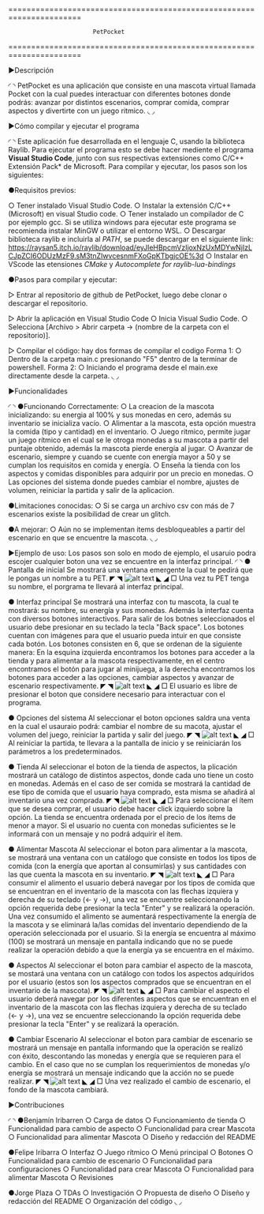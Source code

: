 ======================================================================

                            PetPocket

======================================================================

▶Descripción

◜                                                                                                         ◝
 PetPocket es una  aplicación que consiste en una mascota virtual llamada Pocket con la cual puedes interactuar con diferentes botones 
 donde podrás: avanzar por distintos escenarios, comprar comida, comprar aspectos y divertirte con un juego ritmico. 
◟                                                                                                         ◞

▶Cómo compilar y ejecutar el programa

◜                                                                                                                       ◝
 Este aplicación fue desarrollada en el lenguaje C, usando la biblioteca Raylib. Para ejecutar el programa esto se debe hacer mediente el  programa **Visual Studio Code**, junto con sus respectivas extensiones como C/C++ Extensión Pack* de Microsoft. Para compilar y ejecutar, los pasos son los siguientes:

 ●Requisitos previos:
  
  ○ Tener instalado Visual Studio Code.
  ○ Instalar la extensión C/C++ (Microsoft) en visual Studio code.
  ○ Tener instalado un compilador de C por ejemplo gcc.
    Si se utiliza windows para ejecutar este programa
    se recomienda instalar MinGW o utilizar el entorno WSL.
  ○ Descargar biblioteca raylib e incluirla al *PATH*, se puede descargar en el siguiente link: https://raysan5.itch.io/raylib/download/eyJleHBpcmVzIjoxNzUxMDYwNjIzLCJpZCI6ODUzMzF9.sM3tnZIwvcesnmFXoGpKTbgjcOE%3d
  ○ Instalar en VScode las etensiones *CMake* y *Autocomplete for raylib-lua-bindings*

 ●Pasos para compilar y ejecutar:

  ▷ Entrar al repositorio de github de PetPocket, luego debe clonar o descargar el repositorio.

  ▷ Abrir la aplicación en Visual Studio Code
   ○ Inicia Visual Sudio Code.
   ○ Selecciona [Archivo > Abrir carpeta -> (nombre de la carpeta con el repositorio)].

  ▷ Compilar el código: hay dos formas de compilar el codigo
    Forma 1:
    ○ Dentro de la carpeta main.c presionando "F5" dentro de la terminar de powershell.
    Forma 2:
    ○ Iniciando el programa desde el main.exe directamente desde la carpeta.
◟                                                                                                                       ◞

▶Funcionalidades

◜                                                                                                                                ◝
 ●Funcionando Correctamente:
  ○ La creacion de la mascota inicializando: su energia al 100% y sus monedas en cero, además su inventario se inicializa vacío.
  ○ Alimentar a la mascota, esta opción muestra la comida (tipo y cantidad) en el inventario.
  ○ Juego ritmico, permite jugar un juego rítmico en el cual se le otroga monedas a su mascota a partir del puntaje obtenido, además la mascota pierde energía al jugar.
  ○ Avanzar de escenario, siempre y cuando se cuente con energía mayor a 50 y se cumplan los requisitos en comida y energía.
  ○ Enseña la tienda con los aspectos y comidas disponibles para adquirir por un precio en monedas.
  ○ Las opciones del sistema donde puedes cambiar el nombre, ajustes de volumen, reiniciar la partida y salir de la aplicacion.

 ●Limitaciones conocidas:
  ○ Si se carga un archivo csv con más de 7 escenarios existe la posibilidad de crear un glitch.
 
 ●A mejorar:
  ○ Aún no se implementan items desbloqueables a partir del escenario en que se encuentre la mascota.
◟                                                                                                                                ◞

▶Ejemplo de uso:
Los pasos son solo en modo de ejemplo, el usaruio podra escojer cualquier boton una vez se encuentre en la interfaz principal.
◜                                                                                                                                       ◝
 ● Pantalla de inicial
 Se mostrará una ventana emergente la cual te pedirá que le pongas un nombre a tu PET.
 ◤                                                             ◥
  ![alt text](<readme/Pantalla inicial.PNG>)
 ◣                                                             ◢
 □ Una vez tu PET tenga su nombre, el porgrama te llevará al interfaz principal.

 ● Interfaz principal
 Se mostrará una interfaz con tu mascota, la cual te mostrará: su nombre, su energía y sus monedas. Además la interfaz cuenta con diversos botones interactivos. Para salir de los botnes seleccionados el usuario debe presionar en su teclado la tecla "Back space". Los botones cuentan con imágenes para que el usuario pueda intuir en que consiste cada botón. Los botones consisten en 6, que se ordenan de la siguiente manera: En la esquina izquierda encontramos los botones para acceder a la tienda y para alimentar a la mascota respectivamente, en el centro encontramos el botón para jugar al minijuega, a la derecha encontramos los botones para acceder a las opciones, cambiar aspectos y avanzar de escenario respectivamente.
 ◤                                                                  ◥
  ![alt text](<readme/interfaz principal.PNG>)
 ◣                                                                  ◢
 □ El usuario es libre de presionar el boton que considere necesario para interactuar con el programa. 

 ● Opciones del sistema
 Al seleccionar el boton opciones saldra una venta en la cual el usauraio podrá: cambiar el nombre de su macota, ajustar el volumen del juego, reiniciar la partida y salir del juego. 
 ◤                                                                                ◥
  ![alt text](<readme/configuraciones del sistema.PNG>)
 ◣                                                                                ◢
 □ Al reiniciar la partida, te llevara a la pantalla de inicio y se reiniciarán los parámetros a los predeterminados.

 ● Tienda
 Al seleccionar el boton de la tienda de aspectos, la plicación mostrará un catálogo de distintos aspectos, donde cada uno tiene un costo en monedas. Además en el caso de ser comida se mostrará la cantidad de ese tipo de comida que el usuario haya comprado, esta misma se añadirá al inventario una vez comprada.
 ◤                                                                  ◥
  ![alt text](readme/tienda.PNG)
 ◣                                                                  ◢
 □ Para seleccionar el ítem que se desea comprar, el usuario debe hacer click izquierdo sobre la opción. La tienda se encuentra ordenada por el precio de los ítems de menor a mayor. Si el usuario no cuenta con monedas suficientes se le informará con un mensaje y no podrá adquirir el ítem.

● Alimentar Mascota
 Al seleccionar el boton para alimentar a la mascota, se mostrará una ventana con un catálogo que consiste en todos los tipos de comida (con la energía que aportan al consumirlas) y sus cantidades con las que cuenta la mascota en su inventario.
 ◤                                                      ◥
  ![alt text](readme/Comida-2.PNG)
 ◣                                                      ◢
 □ Para consumir el alimento el usuario deberá navegar por los tipos de comida que se encuentran en el inventario de la mascota con las flechas izquiera y derecha  de su teclado (<- y ->), una vez se encuentre seleccionando la opción requerida debe presionar la tecla "Enter" y se realizará la operación. Una vez consumido el alimento se aumentará respectivamente la energía de la mascota y se eliminará la/las comidas del inventario dependiendo de la operación seleccionada por el usuario. Si la energía se encuentra al máximo (100) se mostrará un mensaje en pantalla indicando que no se puede realizar la operación debido a que la energía ya se encuentra en el máximo.

● Aspectos
 Al seleccionar el boton para cambiar el aspecto de la mascota, se mostará una ventana con un catálogo con todos los aspectos adquiridos por el usuario (estos son los aspectos comprados que se encuentran en el inventario de la mascota).
 ◤                                                      ◥
  ![alt text](readme/Aspectos.PNG)
 ◣                                                      ◢
 □ Para cambiar el aspecto el usuario deberá navegar por los diferentes aspectos que se encuentran en el inventario de la mascota con las flechas izquiera y derecha  de su teclado (<- y ->), una vez se encuentre seleccionando la opción requerida debe presionar la tecla "Enter" y se realizará la operación.

● Cambiar Escenario
 Al seleccionar el boton para cambiar de escenario se mostrará un mensaje en pantalla informando que la operación se realizó con éxito, descontando las monedas y energía que se requieren para el cambio. En el caso que no se cumplan los requerimientos de monedas y/o energía se mostrará un mensaje indicando que la acción no se puede realizar.
 ◤                                                      ◥
  ![alt text](readme/escenario.PNG)
 ◣                                                      ◢
 □ Una vez realizado el cambio de escenario, el fondo de la mascota cambiará.

▶Contribuciones

◜                                                                                                                                ◝
 ●Benjamín Iribarren
  ○ Carga de datos
  ○ Funcionamiento de tienda
  ○ Funcionalidad para cambio de aspecto
  ○ Funcionalidad para crear Mascota
  ○ Funcionalidad para alimentar Mascota
  ○ Diseño y redacción del README

 ●Felipe Iribarra
  ○ Interfaz
  ○ Juego rítmico
  ○ Menú principal
  ○ Botones
  ○ Funcionalidad para cambio de escenario
  ○ Funcionalidad para configuraciones
  ○ Funcionalidad para crear Mascota
  ○ Funcionalidad para alimentar Mascota
  ○ Revisiones

 ●Jorge Plaza
  ○ TDAs
  ○ Investigación
  ○ Propuesta de diseño
  ○ Diseño y redacción del README
  ○ Organización del código
◟                                                                                                                                ◞


 